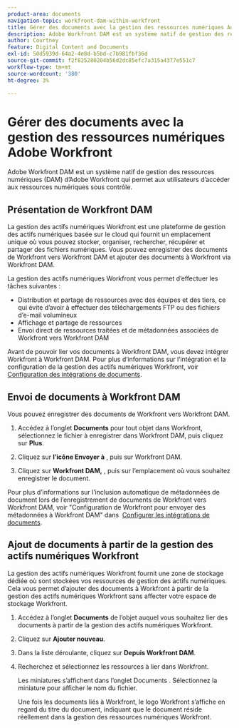 ```yaml
---
product-area: documents
navigation-topic: workfront-dam-within-workfront
title: Gérer des documents avec la gestion des ressources numériques Adobe Workfront
description: Adobe Workfront DAM est un système natif de gestion des ressources numériques (DAM) d’Adobe Workfront qui permet aux utilisateurs d’accéder aux ressources numériques sous contrôle.
author: Courtney
feature: Digital Content and Documents
exl-id: 50d5939d-64a2-4e8d-b5bd-c7b981fbf36d
source-git-commit: f2f825280204b56d2dc85efc7a315a4377e551c7
workflow-type: tm+mt
source-wordcount: '380'
ht-degree: 3%

---
```


# Gérer des documents avec la gestion des ressources numériques Adobe Workfront

Adobe Workfront DAM est un système natif de gestion des ressources numériques (DAM) d’Adobe Workfront qui permet aux utilisateurs d’accéder aux ressources numériques sous contrôle.

## Présentation de Workfront DAM

La gestion des actifs numériques Workfront est une plateforme de gestion des actifs numériques basée sur le cloud qui fournit un emplacement unique où vous pouvez stocker, organiser, rechercher, récupérer et partager des fichiers numériques. Vous pouvez enregistrer des documents de Workfront vers Workfront DAM et ajouter des documents à Workfront via Workfront DAM.

La gestion des actifs numériques Workfront vous permet d’effectuer les tâches suivantes :

* Distribution et partage de ressources avec des équipes et des tiers, ce qui évite d’avoir à effectuer des téléchargements FTP ou des fichiers d’e-mail volumineux
* Affichage et partage de ressources
* Envoi direct de ressources traitées et de métadonnées associées de Workfront vers Workfront DAM 

Avant de pouvoir lier vos documents à Workfront DAM, vous devez intégrer Workfront à Workfront DAM. Pour plus d’informations sur l’intégration et la configuration de la gestion des actifs numériques Workfront, voir [Configuration des intégrations de documents](../../administration-and-setup/configure-integrations/configure-document-integrations.md).

## Envoi de documents à Workfront DAM

Vous pouvez enregistrer des documents de Workfront vers Workfront DAM.

1. Accédez à l’onglet **Documents** pour tout objet dans Workfront, sélectionnez le fichier à enregistrer dans Workfront DAM, puis cliquez sur **Plus**.

1. Cliquez sur **l’icône Envoyer à** , puis sur Workfront DAM.

1. Cliquez sur **Workfront DAM,** , puis sur l’emplacement où vous souhaitez enregistrer le document.

Pour plus d’informations sur l’inclusion automatique de métadonnées de document lors de l’enregistrement de documents de Workfront vers Workfront DAM, voir &quot;Configuration de Workfront pour envoyer des métadonnées à Workfront DAM&quot; dans  [Configurer les intégrations de documents](../../administration-and-setup/configure-integrations/configure-document-integrations.md).

## Ajout de documents à partir de la gestion des actifs numériques Workfront

La gestion des actifs numériques Workfront fournit une zone de stockage dédiée où sont stockées vos ressources de gestion des actifs numériques. Cela vous permet d’ajouter des documents à Workfront à partir de la gestion des actifs numériques Workfront sans affecter votre espace de stockage Workfront. 

1. Accédez à l’onglet **Documents** de l’objet auquel vous souhaitez lier des documents à partir de la gestion des actifs numériques Workfront.
1. Cliquez sur **Ajouter nouveau**.

1. Dans la liste déroulante, cliquez sur **Depuis Workfront DAM**.
1. Recherchez et sélectionnez les ressources à lier dans Workfront.

   Les miniatures s’affichent dans l’onglet Documents . Sélectionnez la miniature pour afficher le nom du fichier. 

   Une fois les documents liés à Workfront, le logo Workfront s’affiche en regard du titre du document, indiquant que le document réside réellement dans la gestion des ressources numériques Workfront.
